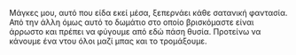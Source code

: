 Μάγκες μου, αυτό που είδα εκεί μέσα, ξεπερνάει κάθε σατανική φαντασία.
Από την άλλη όμως αυτό το δωμάτιο στο οποίο βρισκόμαστε είναι άρρωστο και πρέπει να φύγουμε από εδώ πάση θυσία.
Προτείνω να κάνουμε ένα ντου όλοι μαζί μπας και το τρομάξουμε.